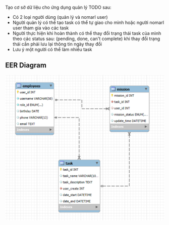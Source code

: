 Tạo cơ sở dữ liệu cho ứng dụng quản lý TODO sau:

- Có 2 loại người dùng (quản lý và nomarl user)
- Người quản lý có thể tạo task có thể tự giao cho mình hoặc người nomarl user tham gia vào các task
- Người thực hiện khi hoàn thành có thể thay đổi trạng thái task của mình theo các status sau: (pending, done, can't complete) khi thay đổi trạng thái cần phải lưu lại thông tin ngày thay đổi
- Lưu ý một người có thể làm nhiều task

EER Diagram
----
![EER Diagram](/EERDiagram.png)
